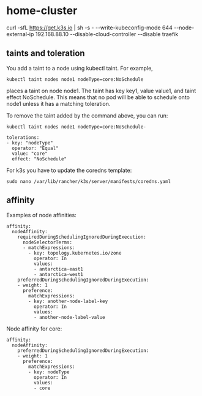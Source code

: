 # home-cluster

curl -sfL https://get.k3s.io | sh -s - --write-kubeconfig-mode 644 --node-external-ip 192.168.88.10 --disable-cloud-controller --disable traefik

## taints and toleration

You add a taint to a node using kubectl taint. For example,

```
kubectl taint nodes node1 nodeType=core:NoSchedule
```

places a taint on node node1. The taint has key key1, value value1, and taint effect NoSchedule. This means that no pod will be able to schedule onto node1 unless it has a matching toleration.

To remove the taint added by the command above, you can run:

```
kubectl taint nodes node1 nodeType=core:NoSchedule-
```

```
tolerations:
- key: "nodeType"
  operator: "Equal"
  value: "core"
  effect: "NoSchedule"
```

For k3s you have to update the coredns template:
```
sudo nano /var/lib/rancher/k3s/server/manifests/coredns.yaml
```

## affinity

Examples of node affinities:
```
affinity:
  nodeAffinity:
    requiredDuringSchedulingIgnoredDuringExecution:
      nodeSelectorTerms:
      - matchExpressions:
        - key: topology.kubernetes.io/zone
          operator: In
          values:
          - antarctica-east1
          - antarctica-west1
    preferredDuringSchedulingIgnoredDuringExecution:
    - weight: 1
      preference:
        matchExpressions:
        - key: another-node-label-key
          operator: In
          values:
          - another-node-label-value
```

Node affinity for core:
```
affinity:
  nodeAffinity:
    preferredDuringSchedulingIgnoredDuringExecution:
    - weight: 1
      preference:
        matchExpressions:
        - key: nodeType
          operator: In
          values:
          - core
```